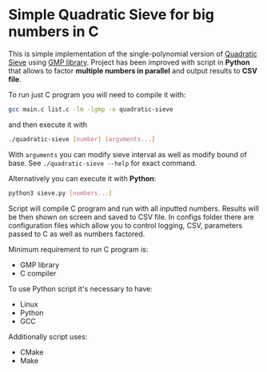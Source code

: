 # Simple Quadratic Sieve for big numbers in C
This is simple implementation of the single-polynomial version of
[Quadratic Sieve](https://en.wikipedia.org/wiki/Quadratic_sieve)
using [GMP library](https://gmplib.org/). Project has been improved
with script in **Python** that allows to factor **multiple numbers in
parallel** and output results to **CSV file**.

To run just C program you will need to compile it with:
```bash 
gcc main.c list.c -lm -lgmp -o quadratic-sieve
```

and then execute it with
```bash
./quadratic-sieve [number] [arguments...]
```

With ```arguments``` you can modify sieve interval as well as modify
bound of base. See ```./quadratic-sieve --help``` for exact command.

Alternatively you can execute it with **Python**:
```bash
python3 sieve.py [numbers...]
```
Script will compile C program and run with all inputted numbers.
Results will be then shown on screen and saved to CSV file.
In configs folder there are configuration files which allow you to
control logging, CSV, parameters passed to C as well as numbers
factored.

Minimum requirement to run C program is:
* GMP library
* C compiler

To use Python script it's necessary to have:
* Linux
* Python
* GCC

Additionally script uses:
* CMake
* Make